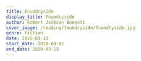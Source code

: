 ```yaml
---
title: Foundryside
display_title: Foundryside
author: Robert Jackson Bennett
cover_image: /reading/foundryside/foundryside.jpg
genre: Fiction
date: 2020-03-13
start_date: 2020-03-07
end_date: 2020-03-13
---
```

